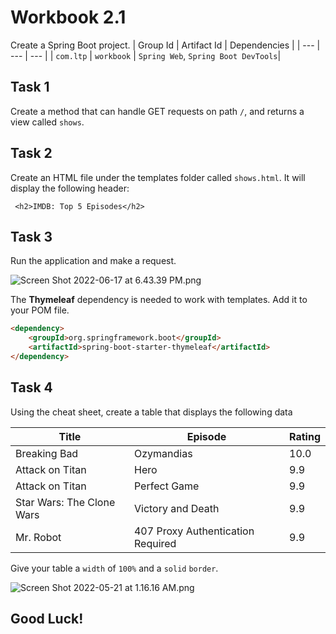 # Workbook 2.1

Create a Spring Boot project.
| Group Id | Artifact Id | Dependencies |
| --- | --- | --- |
| `com.ltp` | `workbook` | `Spring Web`,  `Spring Boot DevTools`|

## Task 1

Create a method that can handle GET requests on path `/`, and returns a view called `shows`.

## Task 2

Create an HTML file under the templates folder called `shows.html`. It will display the following header:

```
 <h2>IMDB: Top 5 Episodes</h2>
```
## Task 3
Run the application and make a request.

![Screen Shot 2022-06-17 at 6.43.39 PM.png](https://firebasestorage.googleapis.com/v0/b/learnthepart-75aed.appspot.com/o/images%2F948d5d40-410d-4917-b25b-c8db2b668875?alt=media&token=0f8c867b-dc65-47c7-85bf-85373f1ec41c)

The **Thymeleaf** dependency is needed to work with templates. Add it to your POM file. 
```html
<dependency>
    <groupId>org.springframework.boot</groupId>
    <artifactId>spring-boot-starter-thymeleaf</artifactId>
</dependency>
```

## Task 4

Using the cheat sheet, create a table that displays the following data


| Title | Episode | Rating |
| --- | --- | --- |
| Breaking Bad | Ozymandias | 10.0 |
| Attack on Titan | Hero | 9.9 |
| Attack on Titan | Perfect Game | 9.9 |
| Star Wars: The Clone Wars | Victory and Death | 9.9 |
| Mr. Robot | 407 Proxy Authentication Required | 9.9 |

Give your table a `width` of `100%` and a `solid` `border`.


![Screen Shot 2022-05-21 at 1.16.16 AM.png](https://firebasestorage.googleapis.com/v0/b/learnthepart-75aed.appspot.com/o/images%2Fb0ddcde7-fca4-42ba-a682-741c947ea925?alt=media&token=5414cea9-f663-41c7-b231-513f5064a412)

## Good Luck!